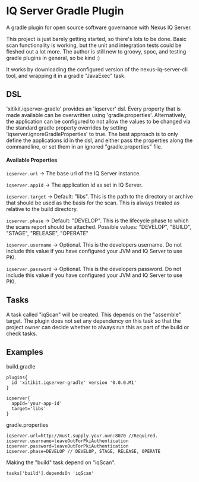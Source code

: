 # IQ Server Gradle Plugin
A gradle plugin for open source software governance with Nexus IQ Server.

This project is just barely getting started, so there's lots to be done.
Basic scan functionality is working, but the unit and integration tests could be fleshed out a lot more. 
The author is still new to groovy, spoc, and testing gradle plugins in general, so be kind :)

It works by downloading the configured version of the nexus-iq-server-cli tool, and wrapping it in a gradle "JavaExec" task.

## DSL

'xitikit.iqserver-gradle' provides an 'iqserver' dsl. Every property that is made available can be overwritten 
using 'gradle.properties'. Alternatively, the application can be configured to not allow the values to be changed
via the standard gradle property overrides by setting 'iqserver.ignoreGradleProperties' to true. The best approach 
is to only define the applications id in the dsl, and either pass the properties along the commandline, or set them in 
an ignored "gradle.properties" file.

#### Available Properties

`iqserver.url` -> The base url of the IQ Server instance.

`iqserver.appId` -> The application id as set in IQ Server.

`iqserver.target` -> Default: "libs". This is the path to the directory or archive that should be used as the basis for the scan. 
This is always treated as relative to the build directory.

`iqserver.phase` -> Default: "DEVELOP". This is the lifecycle phase to which the scans report should be attached. 
Possible values: "DEVELOP", "BUILD", "STAGE", "RELEASE", "OPERATE"

`iqserver.username` -> Optional. This is the developers username. Do not include this value if you have configured your 
JVM and IQ Server to use PKI.

`iqserver.password` -> Optional. This is the developers password. Do not include this value if you have configured your 
JVM and IQ Server to use PKI.

## Tasks

A task called "iqScan" will be created. This depends on the "assemble" target. The plugin 
does not set any dependency on this task so that the project owner can decide whether to
always run this as part of the build or check tasks.

## Examples

build.gradle

    plugins{
      id 'xitikit.iqserver-gradle' version '0.0.0.M1'
    }
  
    iqserver{
      appId='your-app-id' 
      target='libs'
    }

gradle.properties

    iqserver.url=http://must.supply.your.own:8070 //Required.
    iqserver.username=leaveOutForPkiAuthentication 
    iqserver.password=leaveOutForPkiAuthentication 
    iqserver.phase=DEVELOP // DEVELOP, STAGE, RELEASE, OPERATE

Making the "build" task depend on "iqScan".

    tasks['build'].dependsOn 'iqScan'
   

